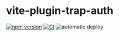 # vite-plugin-trap-auth
[![npm version](https://badge.fury.io/js/%40traptitech%2Fvite-plugin-trap-auth.svg)](https://badge.fury.io/js/%40traptitech%2Fvite-plugin-trap-auth) [![CI](https://github.com/traPtitech/vite-plugin-trap-auth/actions/workflows/main.yml/badge.svg)](https://github.com/traPtitech/vite-plugin-trap-auth/actions/workflows/main.yml)  ![automatic deploy](https://github.com/traPtitech/vite-plugin-trap-auth/workflows/automatic%20deploy/badge.svg) 
